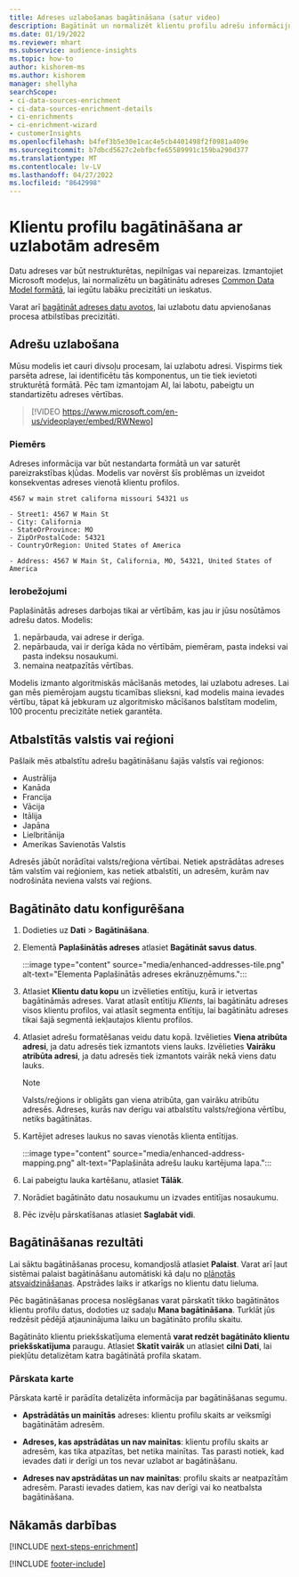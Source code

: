 ```yaml
---
title: Adreses uzlabošanas bagātināšana (satur video)
description: Bagātināt un normalizēt klientu profilu adrešu informāciju, izmantojot Microsoft modeļus.
ms.date: 01/19/2022
ms.reviewer: mhart
ms.subservice: audience-insights
ms.topic: how-to
author: kishorem-ms
ms.author: kishorem
manager: shellyha
searchScope:
- ci-data-sources-enrichment
- ci-data-sources-enrichment-details
- ci-enrichments
- ci-enrichment-wizard
- customerInsights
ms.openlocfilehash: b4fef3b5e30e1cac4e5cb4401498f2f0981a409e
ms.sourcegitcommit: b7dbcd5627c2ebfbcfe65589991c159ba290d377
ms.translationtype: MT
ms.contentlocale: lv-LV
ms.lasthandoff: 04/27/2022
ms.locfileid: "8642998"
---
```

# <a name="enrichment-of-customer-profiles-with-enhanced-addresses"></a>Klientu profilu bagātināšana ar uzlabotām adresēm

Datu adreses var būt nestrukturētas, nepilnīgas vai nepareizas. Izmantojiet Microsoft modeļus, lai normalizētu un bagātinātu adreses [Common Data Model formātā](/common-data-model/schema/core/applicationcommon/address), lai iegūtu labāku precizitāti un ieskatus.

Varat arī [bagātināt adreses datu avotos](data-sources-enrichment.md), lai uzlabotu datu apvienošanas procesa atbilstības precizitāti. 

## <a name="how-we-enhance-addresses"></a>Adrešu uzlabošana

Mūsu modelis iet cauri divsoļu procesam, lai uzlabotu adresi. Vispirms tiek parsēta adrese, lai identificētu tās komponentus, un tie tiek ievietoti strukturētā formātā. Pēc tam izmantojam AI, lai labotu, pabeigtu un standartizētu adreses vērtības.

> [!VIDEO https://www.microsoft.com/en-us/videoplayer/embed/RWNewo]

### <a name="example"></a>Piemērs

Adreses informācija var būt nestandarta formātā un var saturēt pareizrakstības kļūdas. Modelis var novērst šīs problēmas un izveidot konsekventas adreses vienotā klientu profilos.

```Input
4567 w main stret californa missouri 54321 us
```

```Output
- Street1: 4567 W Main St
- City: California
- StateOrProvince: MO
- ZipOrPostalCode: 54321
- CountryOrRegion: United States of America

- Address: 4567 W Main St, California, MO, 54321, United States of America
```

### <a name="limitations"></a>Ierobežojumi

Paplašinātās adreses darbojas tikai ar vērtībām, kas jau ir jūsu nosūtāmos adrešu datos. Modelis: 

1. nepārbauda, vai adrese ir derīga.
2. nepārbauda, vai ir derīga kāda no vērtībām, piemēram, pasta indeksi vai pasta indeksu nosaukumi.
3. nemaina neatpazītās vērtības.

Modelis izmanto algoritmiskās mācīšanās metodes, lai uzlabotu adreses. Lai gan mēs piemērojam augstu ticamības slieksni, kad modelis maina ievades vērtību, tāpat kā jebkuram uz algoritmisko mācīšanos balstītam modelim, 100 procentu precizitāte netiek garantēta.

## <a name="supported-countries-or-regions"></a>Atbalstītās valstis vai reģioni

Pašlaik mēs atbalstītu adrešu bagātināšanu šajās valstīs vai reģionos: 

- Austrālija
- Kanāda
- Francija
- Vācija
- Itālija
- Japāna
- Lielbritānija
- Amerikas Savienotās Valstis

Adresēs jābūt norādītai valsts/reģiona vērtībai. Netiek apstrādātas adreses tām valstīm vai reģioniem, kas netiek atbalstīti, un adresēm, kurām nav nodrošināta neviena valsts vai reģions.

## <a name="configure-the-enrichment"></a>Bagātināto datu konfigurēšana

1. Dodieties uz **Dati** > **Bagātināšana**.

1. Elementā **Paplašinātās adreses** atlasiet **Bagātināt savus datus**.

   :::image type="content" source="media/enhanced-addresses-tile.png" alt-text="Elementa Paplašinātās adreses ekrānuzņēmums.":::

1. Atlasiet **Klientu datu kopu** un izvēlieties entītiju, kurā ir ietvertas bagātināmās adreses. Varat atlasīt entītiju *Klients*, lai bagātinātu adreses visos klientu profilos, vai atlasīt segmenta entītiju, lai bagātinātu adreses tikai šajā segmentā iekļautajos klientu profilos.

1. Atlasiet adrešu formatēšanas veidu datu kopā. Izvēlieties **Viena atribūta adresi**, ja datu adresēs tiek izmantots viens lauks. Izvēlieties **Vairāku atribūta adresi**, ja datu adresēs tiek izmantots vairāk nekā viens datu lauks.

   > [!NOTE]
   > Valsts/reģions ir obligāts gan viena atribūta, gan vairāku atribūtu adresēs. Adreses, kurās nav derīgu vai atbalstītu valsts/reģiona vērtību, netiks bagātinātas.

1.  Kartējiet adreses laukus no savas vienotās klienta entītijas.

    :::image type="content" source="media/enhanced-address-mapping.png" alt-text="Paplašināta adrešu lauku kartējuma lapa.":::

1. Lai pabeigtu lauka kartēšanu, atlasiet **Tālāk**.

1. Norādiet bagātināto datu nosaukumu un izvades entitījas nosaukumu.

1. Pēc izvēļu pārskatīšanas atlasiet **Saglabāt vidi**.

## <a name="enrichment-results"></a>Bagātināšanas rezultāti

Lai sāktu bagātināšanas procesu, komandjoslā atlasiet **Palaist**. Varat arī ļaut sistēmai palaist bagātināšanu automātiski kā daļu no [plānotās atsvaidzināšanas](system.md#schedule-tab). Apstrādes laiks ir atkarīgs no klientu datu lieluma.

Pēc bagātināšanas procesa noslēgšanas varat pārskatīt tikko bagātinātos klientu profilu datus, dodoties uz sadaļu **Mana bagātināšana**. Turklāt jūs redzēsit pēdējā atjauninājuma laiku un bagātināto profilu skaitu.

Bagātināto klientu priekšskatījuma elementā **varat redzēt bagātināto klientu priekšskatījuma** paraugu. Atlasiet **Skatīt vairāk** un atlasiet **cilni Dati**, lai piekļūtu detalizētam katra bagātinātā profila skatam.

### <a name="overview-card"></a>Pārskata karte

Pārskata kartē ir parādīta detalizēta informācija par bagātināšanas segumu. 

* **Apstrādātās un mainītās** adreses: klientu profilu skaits ar veiksmīgi bagātinātām adresēm.

* **Adreses, kas apstrādātas un nav mainītas**: klientu profilu skaits ar adresēm, kas tika atpazītas, bet netika mainītas. Tas parasti notiek, kad ievades dati ir derīgi un tos nevar uzlabot ar bagātināšanu.

* **Adreses nav apstrādātas un nav mainītas**: profilu skaits ar neatpazītām adresēm. Parasti ievades datiem, kas nav derīgi vai ko neatbalsta bagātināšana.

## <a name="next-steps"></a>Nākamās darbības

[!INCLUDE [next-steps-enrichment](includes/next-steps-enrichment.md)]

[!INCLUDE [footer-include](includes/footer-banner.md)]
